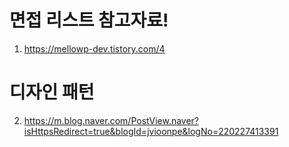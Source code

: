 # 면접 리스트 참고자료!

1. https://mellowp-dev.tistory.com/4

# 디자인 패턴

2. https://m.blog.naver.com/PostView.naver?isHttpsRedirect=true&blogId=jvioonpe&logNo=220227413391 